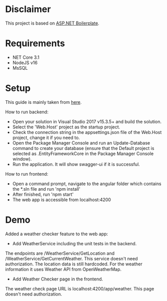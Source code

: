 # Disclaimer

This project is based on [ASP.NET Boilerplate](https://aspnetboilerplate.com/Pages/Documents).

# Requirements
- NET Core 3.1
- NodeJS v16
- MsSQL

# Setup
This guide is mainly taken from [here](https://aspnetboilerplate.com/Pages/Documents/Zero/Startup-Template-Angular).

How to run backend:
- Open your solution in Visual Studio 2017 v15.3.5+ and build the solution.
- Select the 'Web.Host' project as the startup project.
- Check the connection string in the appsettings.json file of the Web.Host project, change it if you need to.
- Open the Package Manager Console and run an Update-Database command to create your database (ensure that the Default project is selected as .EntityFrameworkCore in the Package Manager Console window).
- Run the application. It will show swagger-ui if it is successful.

How to run frontend:
- Open a command prompt, navigate to the angular folder which contains the *.sln file and run 'npm install'
- After finished, run 'npm start'
- The web app is accessible from localhost:4200

# Demo
Added a weather checker feature to the web app:

- Add WeatherService including the unit tests in the backend.

The endpoints are /WeatherService/GetLocation and /WeatherService/GetCurrentWeather. This service doesn't need authorization. The location data is still hardcoded. For the weather information it uses Weather API from OpenWeatherMap.

- Add Weather Checker page in the frontend. 

The weather check page URL is localhost:4200/app/weather. This page doesn't need authorization.

